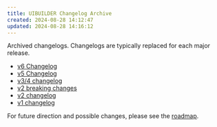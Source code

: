 ```yaml
---
title: UIBUILDER Changelog Archive
created: 2024-08-28 14:12:47
updated: 2024-08-28 14:16:12
---
```


Archived changelogs. Changelogs are typically replaced for each major release.

  * [v6 Changelog](archived/CHANGELOG-v6)
  * [v5 Changelog](archived/CHANGELOG-v5)
  * [v3/4 changelog](archived/CHANGELOG-v3-v4)
  * [v2 breaking changes](archived/v2-breaking-changes)
  * [v2 changelog](archived/CHANGELOG-v2)
  * [v1 changelog](archived/CHANGELOG-v1)

For future direction and possible changes, please see the [roadmap](roadmap/).

